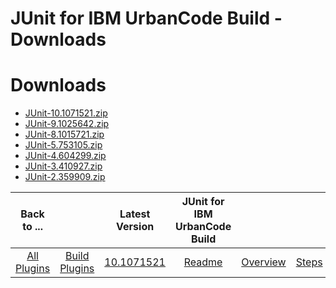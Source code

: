 
JUnit for IBM UrbanCode Build - Downloads
=========================================

# Downloads

- [JUnit-10.1071521.zip](https://raw.githubusercontent.com/UrbanCode/IBM-UCB-PLUGINS/main/files/JUnit/JUnit-10.1071521.zip)
- [JUnit-9.1025642.zip](https://raw.githubusercontent.com/UrbanCode/IBM-UCB-PLUGINS/main/files/JUnit/JUnit-9.1025642.zip)
- [JUnit-8.1015721.zip](https://raw.githubusercontent.com/UrbanCode/IBM-UCB-PLUGINS/main/files/JUnit/JUnit-8.1015721.zip)
- [JUnit-5.753105.zip](https://raw.githubusercontent.com/UrbanCode/IBM-UCB-PLUGINS/main/files/JUnit/JUnit-5.753105.zip)
- [JUnit-4.604299.zip](https://raw.githubusercontent.com/UrbanCode/IBM-UCB-PLUGINS/main/files/JUnit/JUnit-4.604299.zip)
- [JUnit-3.410927.zip](https://raw.githubusercontent.com/UrbanCode/IBM-UCB-PLUGINS/main/files/JUnit/JUnit-3.410927.zip)
- [JUnit-2.359909.zip](https://raw.githubusercontent.com/UrbanCode/IBM-UCB-PLUGINS/main/files/JUnit/JUnit-2.359909.zip)

|Back to ...||Latest Version|JUnit for IBM UrbanCode Build |||
| :---: | :---: | :---: | :---: | :---: | :---: |
|[All Plugins](../../index.md)|[Build Plugins](../README.md)|[10.1071521](https://raw.githubusercontent.com/UrbanCode/IBM-UCB-PLUGINS/main/files/JUnit/JUnit-10.1071521.zip)|[Readme](README.md)|[Overview](overview.md)|[Steps](steps.md)|

